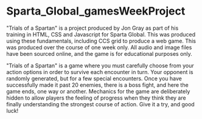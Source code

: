 # Sparta_Global_gamesWeekProject

"Trials of a Spartan" is a project produced by Jon Gray as part of his training in HTML, CSS and Javascript for Sparta Global.
This was produced using these fundamentals, including CCS grid to produce a web game.
This was produced over the course of one week only.
All audio and image files have been sourced online, and the game is for educational purposes only.

"Trials of a Spartan" is a game where you must carefully choose from your action options in order to survive each encounter in turn.
Your opponent is randomly generated, but for a few special encounters.
Once you have successfully made it past 20 enemies, there is a boss fight, and here the game ends, one way or another.
Mechanics for the game are deliberately hidden to allow players the feeling of progress when they think they are finally understanding the strongest course of action.
Give it a try, and good luck!
